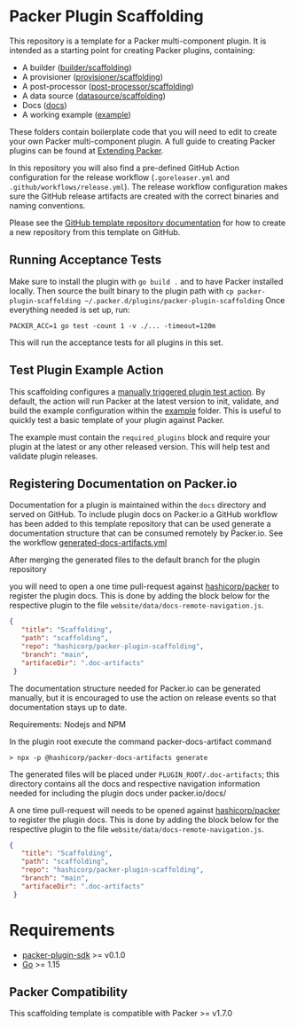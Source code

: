 # Packer Plugin Scaffolding

This repository is a template for a Packer multi-component plugin. It is intended as a starting point for creating Packer plugins, containing:
- A builder ([builder/scaffolding](builder/scaffolding))
- A provisioner ([provisioner/scaffolding](provisioner/scaffolding))
- A post-processor ([post-processor/scaffolding](provisioner/scaffolding))
- A data source ([datasource/scaffolding](datasource/scaffolding))
- Docs ([docs](docs))
- A working example ([example](example))

These folders contain boilerplate code that you will need to edit to create your own Packer multi-component plugin.
A full guide to creating Packer plugins can be found at [Extending Packer](https://www.packer.io/docs/plugins/creation).

In this repository you will also find a pre-defined GitHub Action configuration for the release workflow
(`.goreleaser.yml` and `.github/workflows/release.yml`). The release workflow configuration makes sure the GitHub
release artifacts are created with the correct binaries and naming conventions.

Please see the [GitHub template repository documentation](https://docs.github.com/en/free-pro-team@latest/github/creating-cloning-and-archiving-repositories/creating-a-repository-from-a-template)
for how to create a new repository from this template on GitHub.

## Running Acceptance Tests

Make sure to install the plugin with `go build .` and to have Packer installed locally.
Then source the built binary to the plugin path with `cp packer-plugin-scaffolding ~/.packer.d/plugins/packer-plugin-scaffolding`
Once everything needed is set up, run:
```
PACKER_ACC=1 go test -count 1 -v ./... -timeout=120m
```

This will run the acceptance tests for all plugins in this set.

## Test Plugin Example Action

This scaffolding configures a [manually triggered plugin test action](/.github/workflows/test-plugin-example.yml). 
By default, the action will run Packer at the latest version to init, validate, and build the example configuration 
within the [example](example) folder. This is useful to quickly test a basic template of your plugin against Packer.

The example must contain the `required_plugins` block and require your plugin at the latest or any other released version.
This will help test and validate plugin releases.

## Registering Documentation on Packer.io

Documentation for a plugin is maintained within the `docs` directory and served on GitHub.
To include plugin docs on Packer.io a GitHub workflow has been added to this template repository that
can be used generate a documentation structure that can be consumed remotely by Packer.io.
See the workflow [generated-docs-artifacts.yml](.github/workflows/generate-dos-artifacts.yml)

After merging the generated files to the default branch for the plugin repository

you will need to open a one time pull-request against [hashicorp/packer](https://github.com/hashicorp/packer) to register the plugin docs.
This is done by adding the block below for the respective plugin to the file `website/data/docs-remote-navigation.js`.

```json
{
   "title": "Scaffolding",
   "path": "scaffolding",
   "repo": "hashicorp/packer-plugin-scaffolding",
   "branch": "main",
   "artifaceDir": ".doc-artifacts"
 }
```


The documentation structure needed for Packer.io can be generated manually, but it is
encouraged to use the action on release events so that documentation stays up to date.

Requirements:  Nodejs and NPM

In the plugin root execute the command packer-docs-artifact command

```
> npx -p @hashicorp/packer-docs-artifacts generate
```

The generated files will be placed under `PLUGIN_ROOT/.doc-artifacts`; this directory contains all the docs
and respective navigation information needed for including the plugin docs under packer.io/docs/

A one time pull-request will needs to be opened against [hashicorp/packer](https://github.com/hashicorp/packer) to register the plugin docs.
This is done by adding the block below for the respective plugin to the file `website/data/docs-remote-navigation.js`.

```json
{
   "title": "Scaffolding",
   "path": "scaffolding",
   "repo": "hashicorp/packer-plugin-scaffolding",
   "branch": "main",
   "artifaceDir": ".doc-artifacts"
 }
```

# Requirements

-	[packer-plugin-sdk](https://github.com/hashicorp/packer-plugin-sdk) >= v0.1.0
-	[Go](https://golang.org/doc/install) >= 1.15

## Packer Compatibility
This scaffolding template is compatible with Packer >= v1.7.0
